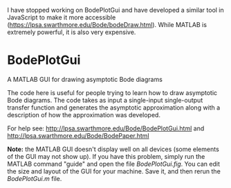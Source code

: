 I have stopped working on BodePlotGui and have developed a similar tool in JavaScript to make it more accessible (https://lpsa.swarthmore.edu/Bode/bodeDraw.html). While MATLAB is extremely powerful, it is also very expensive.

BodePlotGui
===========

A MATLAB GUI for drawing asymptotic Bode diagrams

The code here is useful for people trying to learn how to draw asymptotic Bode diagrams.  The code takes as input a single-input single-output transfer function and generates the asymptotic approximation along with a description of how the approximation was developed.

For help see: http://lpsa.swarthmore.edu/Bode/BodePlotGui.html and http://lpsa.swarthmore.edu/Bode/BodePaper.html

<strong>Note:</strong> the MATLAB GUI doesn't display well on all devices (some elements of the GUI may not show up).  If you have this problem, simply run the MATLAB command "guide" and open the file <em>BodePlotGui.fig</em>.  You can edit the size and layout of the GUI for your machine.  Save it, and then rerun the <em>BodePlotGui.m</em> file.
